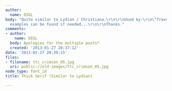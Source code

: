 ```yaml
---
author:
  name: OIGL
body: "Quite similar to Lydian / Christiana.\r\n\r\nUsed by:\r\n\"Traven T. Croves\"\r\n\r\nMore
  examples can be found if needed...\r\n\r\nThanks."
comments:
- author:
    name: OIGL
  body: Apologies for the multiple posts*
  created: '2013-01-27 20:37:12'
date: '2013-01-27 20:30:15'
files:
- filename: ttc_crimson_05.jpg
  uri: public://old-images/ttc_crimson_05.jpg
node_type: font_id
title: Thick Serif (Similar to Lydian)

---
```

